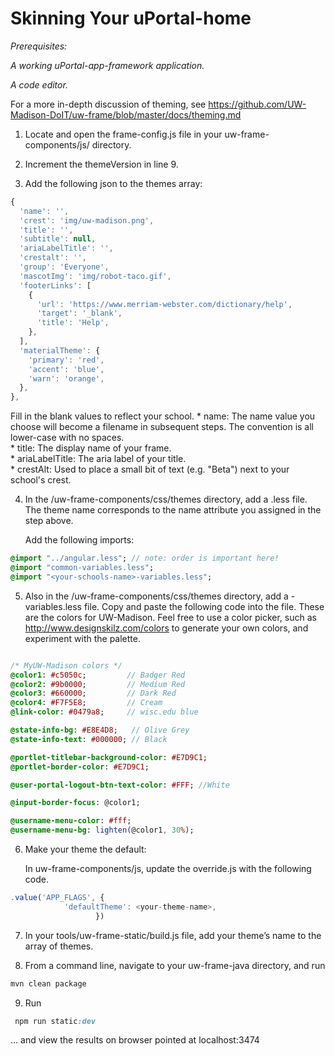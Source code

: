 # Skinning Your uPortal-home #

_Prerequisites:_

_A working uPortal-app-framework application._

_A code editor._

For a more in-depth discussion of theming, see https://github.com/UW-Madison-DoIT/uw-frame/blob/master/docs/theming.md

1. Locate and open the frame-config.js file in your uw-frame-components/js/ directory.


2. Increment the themeVersion in line 9. 

3.  Add the following json to the themes array:


```js
{
  'name': '',
  'crest': 'img/uw-madison.png',
  'title': '',
  'subtitle': null,
  'ariaLabelTitle': '',
  'crestalt': '',
  'group': 'Everyone',
  'mascotImg': 'img/robot-taco.gif',
  'footerLinks': [
    {
      'url': 'https://www.merriam-webster.com/dictionary/help',
      'target': '_blank',
      'title': 'Help',
    },
  ],
  'materialTheme': {
    'primary': 'red',
    'accent': 'blue',
    'warn': 'orange',
  },
},

```
   Fill in the blank values to reflect your school. 
     * name: The name value you choose will become a filename in subsequent steps. The convention is all lower-case with no spaces.  
     * title: The display name of your frame.  
     * ariaLabelTitle: The aria label of your title.   
     * crestAlt: Used to place a small bit of text (e.g. "Beta") next to your school's crest.  
     

4. In the \/uw-frame-components/css/themes directory, add a <theme-name>.less file. The theme name corresponds to the name attribute you assigned in the step above. 

   Add the following imports:

```sass
@import "../angular.less"; // note: order is important here!
@import "common-variables.less";
@import "<your-schools-name>-variables.less";

```



5. Also in the /uw-frame-components/css/themes directory, add a <theme-name>-variables.less file. Copy and paste the following code into the file. These are the colors for UW-Madison. Feel free to use a color picker, such as http://www.designskilz.com/colors to generate your own colors, and experiment with the palette.

```sass

/* MyUW-Madison colors */
@color1: #c5050c;         // Badger Red
@color2: #9b0000;         // Medium Red
@color3: #660000;         // Dark Red
@color4: #F7F5E8;         // Cream
@link-color: #0479a8;     // wisc.edu blue

@state-info-bg: #E8E4D8;   // Olive Grey
@state-info-text: #000000; // Black

@portlet-titlebar-background-color: #E7D9C1;
@portlet-border-color: #E7D9C1;

@user-portal-logout-btn-text-color: #FFF; //White

@input-border-focus: @color1;

@username-menu-color: #fff;
@username-menu-bg: lighten(@color1, 30%);

```


6. Make your theme the default:

    In uw-frame-components/js, update the override.js with the following code. 
```javascript
.value('APP_FLAGS', {
            'defaultTheme': <your-theme-name>,
                   })
```


7. In your tools/uw-frame-static/build.js file, add your theme’s name to the array of themes.

8. From a command line, navigate to your uw-frame-java directory, and run 
```sass
mvn clean package
```

9. Run
```sass
 npm run static:dev
 ```
 
 … and view the results on browser pointed at localhost:3474



